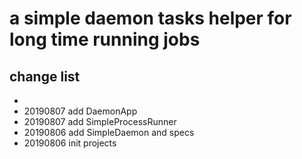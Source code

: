 # a simple daemon tasks helper for long time running jobs

## change list

- 
- 20190807 add DaemonApp
- 20190807 add SimpleProcessRunner
- 20190806 add SimpleDaemon and specs
- 20190806 init projects